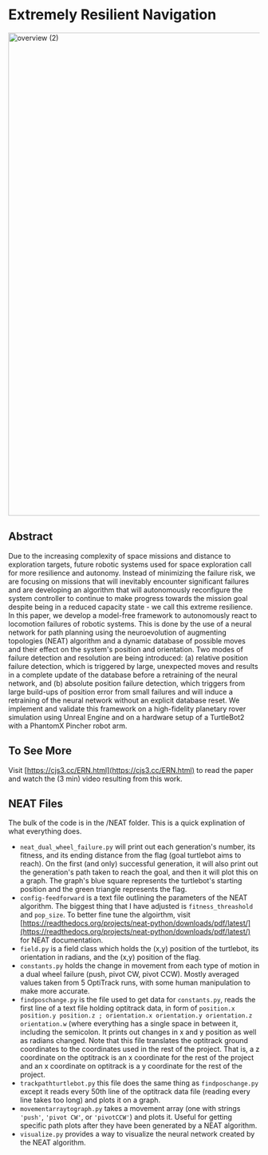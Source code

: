 # Extremely Resilient Navigation

<img width="967" alt="overview (2)" src="https://github.com/CJStromberger/SURF_2021/assets/11271872/78c2cea9-57ba-477d-98e2-4dcf02ed05df">

## Abstract

Due to the increasing complexity of space missions and distance to exploration targets, future robotic systems used for space exploration call for more resilience and autonomy. Instead of minimizing the failure risk, we are focusing on missions that will inevitably encounter significant failures and are developing an algorithm that will autonomously reconfigure the system controller to continue to make progress towards the mission goal despite being in a reduced capacity state - we call this extreme resilience.
In this paper, we develop a model-free framework to autonomously react to locomotion failures of robotic systems. This is done by the use of a neural network for path planning using the neuroevolution of augmenting topologies (NEAT) algorithm and a dynamic database of possible moves and their effect on the system's position and orientation. Two modes of failure detection and resolution are being introduced: (a) relative position failure detection, which is triggered by large, unexpected moves and results in a complete update of the database before a retraining of the neural network, and (b) absolute position failure detection, which triggers from large build-ups of position error from small failures and will induce a retraining of the neural network without an explicit database reset.
We implement and validate this framework on a high-fidelity planetary rover simulation using Unreal Engine and on a hardware setup of a TurtleBot2 with a PhantomX Pincher robot arm.

## To See More

Visit [https://cjs3.cc/ERN.html](https://cjs3.cc/ERN.html) to read the paper and watch the (3 min) video resulting from this work.

## NEAT Files

The bulk of the code is in the /NEAT folder. This is a quick explination of what everything does.

- ``neat_dual_wheel_failure.py`` will print out each generation's number, its fitness, and its ending distance from the flag (goal turtlebot aims to reach). On the first (and only) successful generation, it will also print out the generation's path taken to reach the goal, and then it will plot this on a graph. The graph's blue square represents the turtlebot's starting position and the green triangle represents the flag.
- ``config-feedforward`` is a text file outlining the parameters of the NEAT algorithm. The biggest thing that I have adjusted is ``fitness_threashold`` and ``pop_size``. To better fine tune the algoirthm, visit [https://readthedocs.org/projects/neat-python/downloads/pdf/latest/](https://readthedocs.org/projects/neat-python/downloads/pdf/latest/) for NEAT documentation.
- ``field.py`` is a field class which holds the (x,y) position of the turtlebot, its orientation in radians, and the (x,y) position of the flag.
- ``constants.py`` holds the change in movement from each type of motion in a dual wheel failure (push, pivot CW, pivot CCW). Mostly averaged values taken from 5 OptiTrack runs, with some human manipulation to make more accurate.
- ``findposchange.py`` is the file used to get data for ``constants.py``, reads the first line of a text file holding optitrack data, in form of ``position.x position.y position.z ; orientation.x orientation.y orientation.z orientation.w`` (where everything has a single space in between it, including the semicolon. It prints out changes in x and y position as well as radians changed. Note that this file translates the optitrack ground coordinates to the coordinates used in the rest of the project. That is, a z coordinate on the optitrack is an x coordinate for the rest of the project and an x coordinate on optitrack is a y coordinate for the rest of the project.
- ``trackpathturtlebot.py`` this file does the same thing as ``findposchange.py`` except it reads every 50th line of the optitrack data file (reading every line takes too long) and plots it on a graph.
- ``movementarraytograph.py`` takes a movement array (one with strings ``'push'``, ``'pivot CW'``, or ``'pivotCCW'``) and plots it. Useful for getting specific path plots after they have been generated by a NEAT algorithm. 
- ``visualize.py`` provides a way to visualize the neural network created by the NEAT algorithm.
